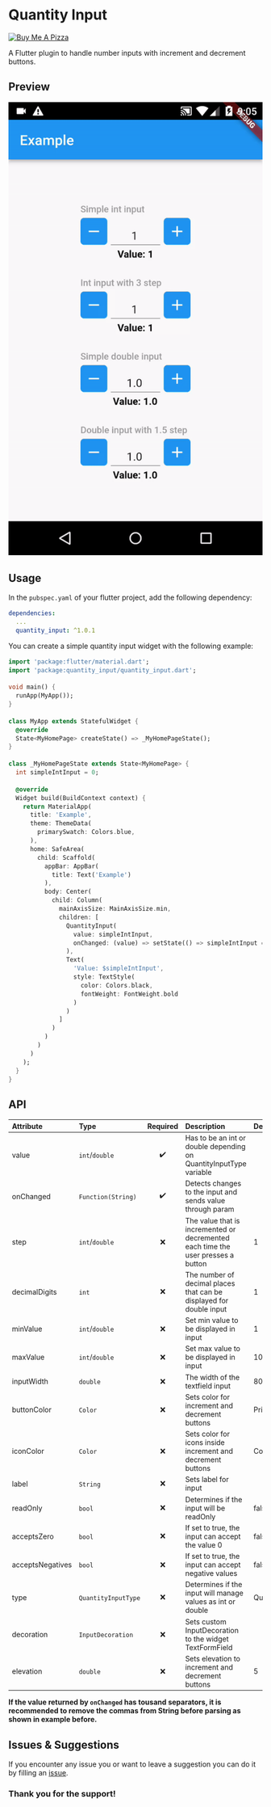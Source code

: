 # Quantity Input

<a href="https://www.buymeacoffee.com/4inka" target="_blank"><img src="https://cdn.buymeacoffee.com/buttons/v2/default-violet.png" alt="Buy Me A Pizza" style="height: 60px !important;width: 217px !important;" ></a>


A Flutter plugin to handle number inputs with increment and decrement buttons.

## Preview
![Preview](https://raw.githubusercontent.com/4inka/flutter_quantity_input/main/preview/preview.gif)

## Usage

In the `pubspec.yaml` of your flutter project, add the following dependency:

``` yaml
dependencies:
  ...
  quantity_input: ^1.0.1
```

You can create a simple quantity input widget with the following example:

``` dart
import 'package:flutter/material.dart';
import 'package:quantity_input/quantity_input.dart';

void main() {
  runApp(MyApp());
}

class MyApp extends StatefulWidget {
  @override
  State<MyHomePage> createState() => _MyHomePageState();
}

class _MyHomePageState extends State<MyHomePage> {
  int simpleIntInput = 0;

  @override
  Widget build(BuildContext context) {
    return MaterialApp(
      title: 'Example',
      theme: ThemeData(
        primarySwatch: Colors.blue,
      ),
      home: SafeArea(
        child: Scaffold(
          appBar: AppBar(
            title: Text('Example')
          ),
          body: Center(
            child: Column(  
              mainAxisSize: MainAxisSize.min,
              children: [
                QuantityInput(
                  value: simpleIntInput,
                  onChanged: (value) => setState(() => simpleIntInput = int.parse(value.replaceAll(',', '')))
                ),
                Text(
                  'Value: $simpleIntInput',
                  style: TextStyle(
                    color: Colors.black,
                    fontWeight: FontWeight.bold
                  )
                )
              ]
            )
          )
        )
      )
    );
  }
}
```

## API
| Attribute | Type | Required | Description | Default value |
|:---|:---|:---:|:---|:---|
| value | `int`/`double` | :heavy_check_mark: | Has to be an int or double depending on QuantityInputType variable |  |
| onChanged | `Function(String)` | :heavy_check_mark: | Detects changes to the input and sends value through param |  |
| step | `int`/`double` | :x: | The value that is incremented or decremented each time the user presses a button | 1 |
| decimalDigits | `int` | :x: | The number of decimal places that can be displayed for double input | 1 |
| minValue | `int`/`double` | :x: | Set min value to be displayed in input | 1 |
| maxValue | `int`/`double` | :x: | Set max value to be displayed in input | 100 |
| inputWidth | `double` | :x: | The width of the textfield input | 80 |
| buttonColor | `Color` | :x: | Sets color for increment and decrement buttons | Primary app color |
| iconColor | `Color` | :x: | Sets color for icons inside increment and decrement buttons | Colors.white |
| label | `String` | :x: | Sets label for input |  |
| readOnly | `bool` | :x: | Determines if the input will be readOnly | false |
| acceptsZero | `bool` | :x: | If set to true, the input can accept the value 0 | false |
| acceptsNegatives | `bool` | :x: | If set to true, the input can accept negative values | false |
| type | `QuantityInputType` | :x: | Determines if the input will manage values as int or double | QuantityInputType.int |
| decoration | `InputDecoration` | :x: | Sets custom InputDecoration to the widget TextFormField |  |
| elevation | `double` | :x: | Sets elevation to increment and decrement buttons | 5 |


**If the value returned by `onChanged` has tousand separators, it is recommended to remove the commas from String before parsing as shown in example before.**

## Issues & Suggestions
If you encounter any issue you or want to leave a suggestion you can do it by filling an [issue](https://github.com/4inka/flutter_quantity_input/issues).

### Thank you for the support!
